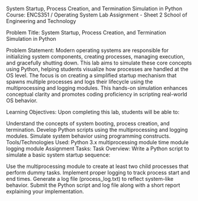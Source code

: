 System Startup, Process Creation, and Termination Simulation in Python
Course: ENCS351 / Operating System
Lab Assignment - Sheet 2
School of Engineering and Technology

Problem Title:
System Startup, Process Creation, and Termination Simulation in Python

Problem Statement:
Modern operating systems are responsible for initializing system components, creating processes, managing execution, and gracefully shutting down. This lab aims to simulate these core concepts using Python, helping students visualize how processes are handled at the OS level. The focus is on creating a simplified startup mechanism that spawns multiple processes and logs their lifecycle using the multiprocessing and logging modules. This hands-on simulation enhances conceptual clarity and promotes coding proficiency in scripting real-world OS behavior.

Learning Objectives:
Upon completing this lab, students will be able to:

Understand the concepts of system booting, process creation, and termination.
Develop Python scripts using the multiprocessing and logging modules.
Simulate system behavior using programming constructs.
Tools/Technologies Used:
Python 3.x
multiprocessing module
time module
logging module
Assignment Tasks:
Task Overview:
Write a Python script to simulate a basic system startup sequence:

Use the multiprocessing module to create at least two child processes that perform dummy tasks.
Implement proper logging to track process start and end times.
Generate a log file (process_log.txt) to reflect system-like behavior.
Submit the Python script and log file along with a short report explaining your implementation.